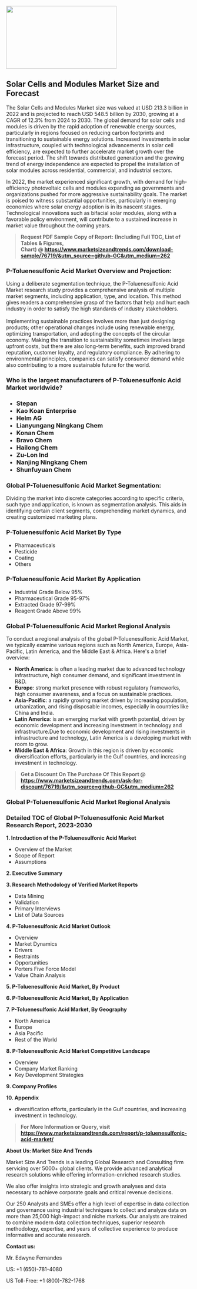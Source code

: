 <p><img class="alignnone size-medium wp-image-20088" src="https://ffe5etoiles.com/wp-content/uploads/2024/12/MST1-300x171.png" alt="" width="300" height="171" /></p><h2>Solar Cells and Modules Market Size and Forecast</h2><p>The Solar Cells and Modules Market size was valued at USD 213.3 billion in 2022 and is projected to reach USD 548.5 billion by 2030, growing at a CAGR of 12.3% from 2024 to 2030. The global demand for solar cells and modules is driven by the rapid adoption of renewable energy sources, particularly in regions focused on reducing carbon footprints and transitioning to sustainable energy solutions. Increased investments in solar infrastructure, coupled with technological advancements in solar cell efficiency, are expected to further accelerate market growth over the forecast period. The shift towards distributed generation and the growing trend of energy independence are expected to propel the installation of solar modules across residential, commercial, and industrial sectors.</p><p>In 2022, the market experienced significant growth, with demand for high-efficiency photovoltaic cells and modules expanding as governments and organizations pushed for more aggressive sustainability goals. The market is poised to witness substantial opportunities, particularly in emerging economies where solar energy adoption is in its nascent stages. Technological innovations such as bifacial solar modules, along with a favorable policy environment, will contribute to a sustained increase in market value throughout the coming years.</p></p><blockquote id="" class=""><strong>Request PDF Sample Copy of Report: (Including Full TOC, List of Tables &amp; Figures, Chart)&nbsp;@&nbsp;<strong><a href="https://www.marketsizeandtrends.com/download-sample/76719/&utm_source=github-GC&utm_medium=262" target="_blank">https://www.marketsizeandtrends.com/download-sample/76719/&utm_source=github-GC&utm_medium=262</a></strong></strong></blockquote><h3 id="" class="">P-Toluenesulfonic Acid Market&nbsp;Overview and Projection:</h3><p id="" class="">Using a deliberate segmentation technique, the P-Toluenesulfonic Acid Market research study provides a comprehensive analysis of multiple market segments, including application, type, and location. This method gives readers a comprehensive grasp of the factors that help and hurt each industry in order to satisfy the high standards of industry stakeholders. <br /> <br />Implementing sustainable practices involves more than just designing products; other operational changes include using renewable energy, optimizing transportation, and adopting the concepts of the circular economy. Making the transition to sustainability sometimes involves large upfront costs, but there are also long-term benefits, such improved brand reputation, customer loyalty, and regulatory compliance. By adhering to environmental principles, companies can satisfy consumer demand while also contributing to a more sustainable future for the world.</p><h3 id="" class="">Who is the largest manufacturers of&nbsp;P-Toluenesulfonic Acid Market worldwide?</h3><h3 class=""><p><ul><li>Stepan </li><li> Kao Koan Enterprise </li><li> Helm AG </li><li> Lianyungang Ningkang Chem </li><li> Konan Chem </li><li> Bravo Chem </li><li> Hailong Chem </li><li> Zu-Lon Ind </li><li> Nanjing Ningkang Chem </li><li> Shunfuyuan Chem</li></ul></p></h3><h3 id="" class="">Global&nbsp;P-Toluenesulfonic Acid Market Segmentation:</h3><p id="" class="">Dividing the market into discrete categories according to specific criteria, such type and application, is known as segmentation analysis. This aids in identifying certain client segments, comprehending market dynamics, and creating customized marketing plans.</p><h3 id="" class="">P-Toluenesulfonic Acid Market&nbsp;By Type</h3><p><p><ul><li>Pharmaceuticals </li><li> Pesticide </li><li> Coating </li><li> Others</p></li></ul></p></p><h3 id="" class="">P-Toluenesulfonic Acid Market&nbsp;By Application</h3><p class=""><p><ul><li>Industrial Grade Below 95% </li><li> Pharmaceutical Grade 95-97% </li><li> Extracted Grade 97-99% </li><li> Reagent Grade Above 99%</li></ul></p></p><h3 id="" class="">Global P-Toluenesulfonic Acid Market Regional Analysis</h3><p id="" class="">To conduct a regional analysis of the global P-Toluenesulfonic Acid Market, we typically examine various regions such as North America, Europe, Asia-Pacific, Latin America, and the Middle East &amp; Africa. Here's a brief overview:</p><ul><li><strong>North America</strong>: is often a leading market due to advanced technology infrastructure, high consumer demand, and significant investment in R&amp;D.</li><li><strong>Europe</strong>: strong market presence with robust regulatory frameworks, high consumer awareness, and a focus on sustainable practices.</li><li><strong>Asia-Pacific</strong>: a rapidly growing market driven by increasing population, urbanization, and rising disposable incomes, especially in countries like China and India.</li><li><strong>Latin America</strong>: is an emerging market with growth potential, driven by economic development and increasing investment in technology and infrastructure.Due to economic development and rising investments in infrastructure and technology, Latin America is a developing market with room to grow.</li><li><strong>Middle East &amp; Africa</strong>: Growth in this region is driven by economic diversification efforts, particularly in the Gulf countries, and increasing investment in technology.</li></ul><blockquote id="" class=""><strong>Get a Discount On The Purchase Of This Report @ <strong><a href="https://www.marketsizeandtrends.com/ask-for-discount/76719/&utm_source=github-GC&utm_medium=262" target="_blank">https://www.marketsizeandtrends.com/ask-for-discount/76719/&utm_source=github-GC&utm_medium=262</a></strong></strong></blockquote><h3 id="" class="">Global P-Toluenesulfonic Acid Market Regional Analysis</h3><h3 id="" class="">Detailed TOC of Global P-Toluenesulfonic Acid Market Research Report, 2023-2030</h3><p id="" class=""><strong>1. Introduction of the P-Toluenesulfonic Acid Market</strong></p><ul><li>Overview of the Market</li><li>Scope of Report</li><li>Assumptions</li></ul><p id="" class=""><strong>2. Executive Summary</strong></p><p id="" class=""><strong>3. Research Methodology of Verified Market Reports</strong></p><ul><li>Data Mining</li><li>Validation</li><li>Primary Interviews</li><li>List of Data Sources</li></ul><p id="" class=""><strong>4. P-Toluenesulfonic Acid Market Outlook</strong></p><ul><li>Overview</li><li>Market Dynamics</li><li>Drivers</li><li>Restraints</li><li>Opportunities</li><li>Porters Five Force Model</li><li>Value Chain Analysis</li></ul><p id="" class=""><strong>5. P-Toluenesulfonic Acid Market, By Product</strong></p><p id="" class=""><strong>6. P-Toluenesulfonic Acid Market, By Application</strong></p><p id="" class=""><strong>7. P-Toluenesulfonic Acid Market, By Geography</strong></p><ul><li>North America</li><li>Europe</li><li>Asia Pacific</li><li>Rest of the World</li></ul><p id="" class=""><strong>8. P-Toluenesulfonic Acid Market Competitive Landscape</strong></p><ul><li>Overview</li><li>Company Market Ranking</li><li>Key Development Strategies</li></ul><p id="" class=""><strong>9. Company Profiles</strong></p><p id="" class=""><strong>10. Appendix</strong></p><ul><li>diversification efforts, particularly in the Gulf countries, and increasing investment in technology.</li></ul><blockquote id="" class=""><strong>For More Information or Query, visit <strong><strong><a href="https://www.marketsizeandtrends.com/report/p-toluenesulfonic-acid-market/" target="_blank">https://www.marketsizeandtrends.com/report/p-toluenesulfonic-acid-market/</a></strong></strong></strong></blockquote><p id="" class=""><strong>About Us: Market Size And Trends</strong></p><p id="" class="">Market Size And Trends is a leading Global Research and Consulting firm servicing over 5000+ global clients. We provide advanced analytical research solutions while offering information-enriched research studies.</p><p id="" class="">We also offer insights into strategic and growth analyses and data necessary to achieve corporate goals and critical revenue decisions.</p><p id="" class="">Our 250 Analysts and SMEs offer a high level of expertise in data collection and governance using industrial techniques to collect and analyze data on more than 25,000 high-impact and niche markets. Our analysts are trained to combine modern data collection techniques, superior research methodology, expertise, and years of collective experience to produce informative and accurate research.</p><p id="" class=""><strong>Contact us:</strong></p><p id="" class="">Mr. Edwyne Fernandes</p><p id="" class="">US: +1 (650)-781-4080</p><p id="" class="">US Toll-Free: +1 (800)-782-1768</p>
